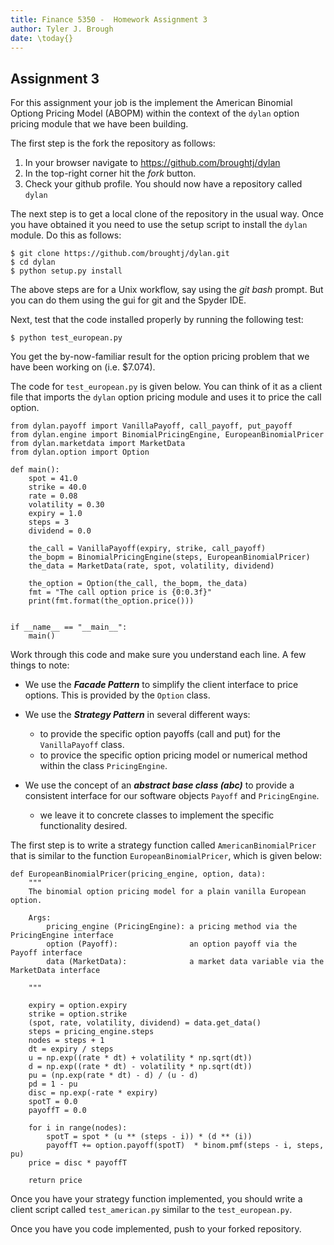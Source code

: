 ```yaml
---
title: Finance 5350 -  Homework Assignment 3
author: Tyler J. Brough
date: \today{}
---
```


## Assignment 3

For this assignment your job is the implement the American Binomial Optiong Pricing Model (ABOPM) within the
context of the `dylan` option pricing module that we have been building. 

The first step is the fork the repository as follows:

1. In your browser navigate to <https://github.com/broughtj/dylan>
2. In the top-right corner hit the *fork* button.
3. Check your github profile. You should now have a repository called `dylan`

The next step is to get a local clone of the repository in the usual way. Once you have obtained it you need to use
the setup script to install the `dylan` module. Do this as follows:

```
$ git clone https://github.com/broughtj/dylan.git
$ cd dylan
$ python setup.py install 
```

The above steps are for a Unix workflow, say using the *git bash* prompt. But you can do them using the gui for
git and the Spyder IDE.

Next, test that the code installed properly by running the following test:

```
$ python test_european.py 
```

You get the by-now-familiar result for the option pricing problem that we have been working on (i.e. $\$7.074$).

The code for `test_european.py` is given below. You can think of it as a client file that imports the `dylan`
option pricing module and uses it to price the call option. 

```
from dylan.payoff import VanillaPayoff, call_payoff, put_payoff
from dylan.engine import BinomialPricingEngine, EuropeanBinomialPricer
from dylan.marketdata import MarketData
from dylan.option import Option

def main():
    spot = 41.0
    strike = 40.0
    rate = 0.08
    volatility = 0.30
    expiry = 1.0
    steps = 3
    dividend = 0.0

    the_call = VanillaPayoff(expiry, strike, call_payoff)
    the_bopm = BinomialPricingEngine(steps, EuropeanBinomialPricer)
    the_data = MarketData(rate, spot, volatility, dividend)

    the_option = Option(the_call, the_bopm, the_data)
    fmt = "The call option price is {0:0.3f}"
    print(fmt.format(the_option.price()))


if __name__ == "__main__":
    main()
```

Work through this code and make sure you understand each line. A few things to note:

- We use the ***Facade Pattern*** to simplify the client interface to price options. This is provided by the `Option` class. 

- We use the ***Strategy Pattern*** in several different ways:
	+ to provide the specific option payoffs (call and put) for the `VanillaPayoff` class.
	+ to provice the specific option pricing model or numerical method within the class `PricingEngine`.

- We use the concept of an ***abstract base class (abc)*** to provide a consistent interface for our software objects `Payoff` and `PricingEngine`.	
	+ we leave it to concrete classes to implement the specific functionality desired. 

The first step is to write a strategy function called `AmericanBinomialPricer` that is similar to the function `EuropeanBinomialPricer`, which is given below:

```
def EuropeanBinomialPricer(pricing_engine, option, data):
    """
    The binomial option pricing model for a plain vanilla European option.

    Args:
        pricing_engine (PricingEngine): a pricing method via the PricingEngine interface
        option (Payoff):                an option payoff via the Payoff interface
        data (MarketData):              a market data variable via the MarketData interface

    """

    expiry = option.expiry
    strike = option.strike
    (spot, rate, volatility, dividend) = data.get_data()
    steps = pricing_engine.steps
    nodes = steps + 1
    dt = expiry / steps 
    u = np.exp((rate * dt) + volatility * np.sqrt(dt)) 
    d = np.exp((rate * dt) - volatility * np.sqrt(dt))
    pu = (np.exp(rate * dt) - d) / (u - d)
    pd = 1 - pu
    disc = np.exp(-rate * expiry)
    spotT = 0.0
    payoffT = 0.0
    
    for i in range(nodes):
        spotT = spot * (u ** (steps - i)) * (d ** (i))
        payoffT += option.payoff(spotT)  * binom.pmf(steps - i, steps, pu)  
    price = disc * payoffT 
     
    return price 
```

Once you have your strategy function implemented, you should write a client script called `test_american.py`
similar to the `test_european.py`. 

Once you have you code implemented, push to your forked repository. 

